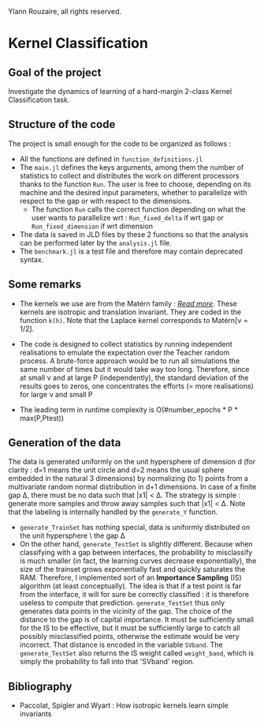 Ylann Rouzaire, all rights reserved.

# Kernel Classification

## Goal of the project

Investigate the dynamics of learning of a hard-margin 2-class Kernel Classification task.

## Structure of the code

The project is small enough for the code to be organized as follows :
* All the functions are defined in `function_definitions.jl`
* The `main.jl` defines the keys arguments, among them the number of statistics to collect and distributes the work on different processors thanks to the function `Run`. The user is free to choose, depending on its machine and the desired input parameters, whether to parallelize with respect to the gap or with respect to the dimensions.
    * The function `Run` calls the correct function depending on what the user wants to parallelize wrt : `Run_fixed_delta` if wrt gap or `Run_fixed_dimension` if wrt dimension
* The data is saved in JLD files by these 2 functions so that the analysis can be performed later by the `analysis.jl` file.
* The `benchmark.jl` is a test file and therefore may contain deprecated syntax.

## Some remarks
* The kernels we use are from the Matérn family : *[Read more](https://en.wikipedia.org/wiki/Mat%C3%A9rn_covariance_function)*. These kernels are isotropic and translation invariant. They are coded in the function `k(h)`. Note that the Laplace kernel corresponds to Matérn[ν = 1/2].

* The code is designed to collect statistics by running independent realisations to emulate the expectation over the Teacher random process. A brute-force approach would be to run all simulations the same number of times but it would take way too long. Therefore, since at small ν and at large P (independently), the standard deviation of the results goes to zeros, one concentrates the efforts (= more realisations) for large ν and small P

* The leading term in runtime complexity is O(#number_epochs * P * max(P,Ptest))


## Generation of the data

The data is generated uniformly on the unit hypersphere of dimension d (for clarity : d=1 means the unit circle and d=2 means the usual sphere embedded in the natural 3 dimensions) by normalizing (to 1) points from a multivariate random normal distribution in d+1 dimensions. In case of a finite gap Δ, there must be no data such that |x1| < Δ. The strategy is simple : generate more samples and throw away samples such that |x1| < Δ.
Note that the labeling is internally handled by the `generate_Y` function.
* `generate_TrainSet` has nothing special, data is uniformly distributed on the unit hypersphere \ the gap Δ
* On the other hand, `generate_TestSet` is slightly different. Because when classifying with a gap between interfaces, the probability to misclassify is much smaller (in fact, the learning curves decrease exponentially), the size of the trainset grows exponentially fast and quickly saturates the RAM. Therefore, I implemented sort of an **Importance Sampling** (IS) algorithm (at least conceptually). The idea is that if a test point is far from the interface, it will for sure be correctly classified : it is therefore useless to compute that prediction. `generate_TestSet` thus only generates data points in the vicinity of the gap. The choice of the distance to the gap is of capital importance. It must be sufficiently small for the IS to be effective, but it must be sufficiently large to catch all possibly misclassified points, otherwise the estimate would be very incorrect. That distance is encoded in the variable `SVband`. The `generate_TestSet` also returns the IS weight called `weight_band`, which is simply the probability to fall into that 'SVband' region.


## Bibliography
* Paccolat, Spigler and Wyart : How isotropic kernels learn simple invariants
